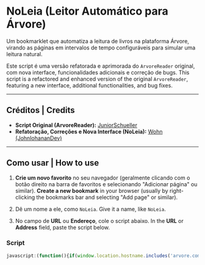 # NoLeia (Leitor Automático para Árvore)

Um bookmarklet que automatiza a leitura de livros na plataforma Árvore, virando as páginas em intervalos de tempo configuráveis para simular uma leitura natural.

Este script é uma versão refatorada e aprimorada do `ArvoreReader` original, com nova interface, funcionalidades adicionais e correção de bugs.
This script is a refactored and enhanced version of the original `ArvoreReader`, featuring a new interface, additional functionalities, and bug fixes.

---

## Créditos | Credits

* **Script Original (ArvoreReader):** [JuniorSchueller](https://github.com/JuniorSchueller)
* **Refatoração, Correções e Nova Interface (NoLeia):** [Wohn (JohnIohananDev)](https://github.com/JohnIohananDev)

---

## Como usar | How to use

1.  **Crie um novo favorito** no seu navegador (geralmente clicando com o botão direito na barra de favoritos e selecionando "Adicionar página" ou similar).
    **Create a new bookmark** in your browser (usually by right-clicking the bookmarks bar and selecting "Add page" or similar).

2.  Dê um nome a ele, como `NoLeia`.
    Give it a name, like `NoLeia`.

3.  No campo de **URL** ou **Endereço**, cole o script abaixo.
    In the **URL** or **Address** field, paste the script below.

### Script

```javascript
javascript:(function(){if(window.location.hostname.includes('arvore.com.br')){if(!document.getElementById('noleia-menu')){fetch('https://raw.githubusercontent.com/JohnIohananDev/NoLeia/main/script.js').then(r=>{if(!r.ok)throw new Error('Script não encontrado');return r.text()}).then(s=>{eval(s);console.log('✅ NoLeia carregado')}).catch(e=>{console.error('❌ Erro:',e);alert('❌ Erro ao carregar NoLeia')})}else{alert('⚠%EF%B8%8F NoLeia já está carregado!')}}else{alert('📍 NoLeia: Use apenas no site da Árvore');window.open('https://arvore.com.br/','_blank')}})();
